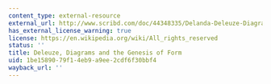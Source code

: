 ```yaml
---
content_type: external-resource
external_url: http://www.scribd.com/doc/44348335/Delanda-Deleuze-Diagrams-and-the-Genesis-of-Form
has_external_license_warning: true
license: https://en.wikipedia.org/wiki/All_rights_reserved
status: ''
title: Deleuze, Diagrams and the Genesis of Form
uid: 1be15890-79f1-4eb9-a9ee-2cdf6f30bbf4
wayback_url: ''
---
```

